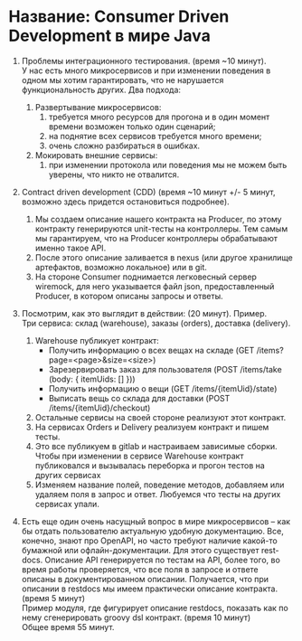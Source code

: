 # Название: Consumer Driven Development в мире Java

1. Проблемы интеграционного тестирования. (время ~10 минут).<br>
У нас есть много микросервисов и при изменении поведения в одном мы хотим гарантировать, что не нарушается функциональность других. Два подхода:
    1. Развертывание микросервисов:
        1. требуется много ресурсов для прогона и в один момент времени возможен только один сценарий;
        2. на поднятие всех сервисов требуется много времени;
        3. очень сложно разбираться в ошибках.
    2. Мокировать внешние сервисы:
        1. при изменении протокола или поведения мы не можем быть уверены, что никто не отвалится.

2. Contract driven development (CDD) (время ~10 минут +/- 5  минут, возможно здесь придется остановиться подробнее).
    1. Мы создаем описание нашего контракта на Producer, по этому контракту генерируются unit-тесты на контроллеры. Тем самым мы гарантируем, что на Producer контроллеры обрабатывают именно такое API.
    2. После этого описание заливается в nexus (или другое хранилище артефактов, возможно локальное) или в git.
    3. На стороне Consumer поднимается легковесный сервер wiremock, для него указывается файл json, предоставленный Producer, в котором описаны запросы и ответы.

3. Посмотрим, как это выглядит в действии: (20 минут). Пример.<br>
Три сервиса: склад (warehouse), заказы (orders), доставка (delivery).
    1. Warehouse публикует контракт:
        - Получить информацию о всех вещах на складе
        (GET /items?page=\<page>&size=\<size>)
        - Зарезервировать заказ для пользователя
        (POST /items/take (body: { itemUids: [] }))
        - Получить информацию о вещи
        (GET /items/{itemUid}/state)
        - Выписать вещь со склада для доставки
        (POST /items/{itemUid}/checkout)
    2. Остальные сервисы на своей стороне реализуют этот контракт.
    3. На сервисах Orders и Delivery реализуем контракт и пишем тесты.
    4. Это все публикуем в gitlab и настраиваем зависимые сборки. Чтобы при изменении  в сервисе Warehouse контракт публиковался и вызывалась переборка и прогон тестов на других сервисах
    5. Изменяем название полей, поведение методов, добавляем или удаляем поля в запрос и ответ. Любуемся что тесты на других сервисах упали.

4. Есть еще один очень насущный вопрос в мире микросервисов – как бы отдать пользователю актуальную удобную документацию. Все, конечно, знают про OpenAPI, но  часто требуют наличие какой-то бумажной или офлайн-документации. Для этого существует rest-docs. Описание API генерируется по тестам на API, более того, во время работы проверяется, что все поля в запросе и ответе описаны в документированном описании.
Получается, что при описании в restdocs мы имеем практически описание контракта. (время 5 минут)<br>
Пример модуля, где фигурирует описание restdocs, показать как по нему сгенерировать groovy dsl контракт. (время 10 минут)<br>
Общее время 55 минут.